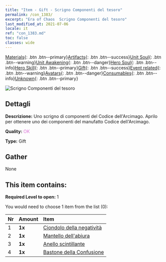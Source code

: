 ```yaml
---
title: "Item - Gift - Scrigno Componenti del tesoro"
permalink: /con_1383/
excerpt: "Era of Chaos  Scrigno Componenti del tesoro"
last_modified_at: 2021-07-06
locale: it
ref: "con_1383.md"
toc: false
classes: wide
---
```

 [Materials](/ItemsIT/){: .btn .btn--primary}[Artifacts](/ItemsIT/Artifacts/){: .btn .btn--success}[Unit Soul](/ItemsIT/UnitSoul/){: .btn .btn--warning}[Unit Awakening](/ItemsIT/UnitAwakening/){: .btn .btn--danger}[Hero Soul](/ItemsIT/HeroSoul/){: .btn .btn--info}[Hero Skill](/ItemsIT/HeroSkill/){: .btn .btn--primary}[Gift](/ItemsIT/Gift/){: .btn .btn--success}[Event related](/ItemsIT/Events/){: .btn .btn--warning}[Avatars](/ItemsIT/Avatars/){: .btn .btn--danger}[Consumables](/ItemsIT/Consumables/){: .btn .btn--info}[Unknown](/ItemsIT/Unknown/){: .btn .btn--primary}

 ![Scrigno Componenti del tesoro](/images/t/i_906060.png)

## Dettagli
 **Descrizione:** Uno scrigno di componenti del Codice dell'Arcimago. Aprilo per ottenere uno dei componenti del manufatto Codice dell'Arcimago.

 **Quality:** <span style="color: #DA70D6">OK</span>

 **Type:** Gift

## Gather

  None

## This item contains:

 **Required Level to open:** 1

 You would need to choose 1 item from the list (0):

  | Nr | Amount |     Item    |
  |:---|:-------|:------------|
  | 1 |  **1x** | [Ciondolo della negatività](/ItemsIT/art_136/) |  | 
  | 2 |  **1x** | [Mantello dell'abiura](/ItemsIT/art_137/) |  | 
  | 3 |  **1x** | [Anello scintillante](/ItemsIT/art_138/) |  | 
  | 4 |  **1x** | [Bastone della Confusione](/ItemsIT/art_139/) |  | 
